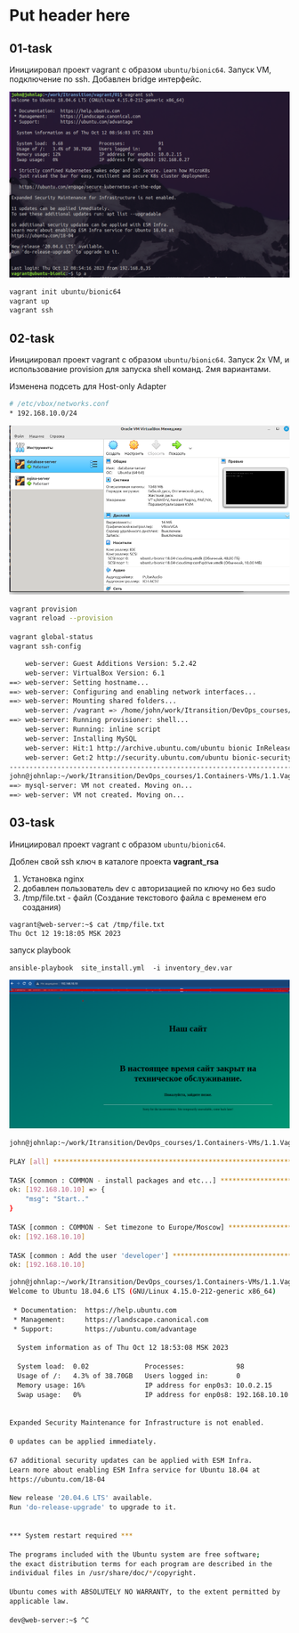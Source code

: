 # Put header here

## 01-task

Инициировал проект vagrant с образом `ubuntu/bionic64`. Запуск VM, подключение по ssh.
Добавлен bridge интерфейс.

![This is a alt text.](./vagrant_01.png "This is a sample image.")

```sh
vagrant init ubuntu/bionic64
vagrant up
vagrant ssh
```

## 02-task

Инициировал проект vagrant с образом `ubuntu/bionic64`. Запуск 2х VM, и использование provision
для запуска shell команд. 2мя вариантами.

Изменена подсеть для Host-only Adapter
```sh
# /etc/vbox/networks.conf
* 192.168.10.0/24
```
![This is a alt text.](./vagrant_02.png "This is a sample image.")

```sh
vagrant provision
vagrant reload --provision

vagrant global-status
vagrant ssh-config
```

```sh
    web-server: Guest Additions Version: 5.2.42
    web-server: VirtualBox Version: 6.1
==> web-server: Setting hostname...
==> web-server: Configuring and enabling network interfaces...
==> web-server: Mounting shared folders...
    web-server: /vagrant => /home/john/work/Itransition/DevOps_courses/1.Containers-VMs/1.1.Vagrant+Packer
==> web-server: Running provisioner: shell...
    web-server: Running: inline script
    web-server: Installing MySQL
    web-server: Hit:1 http://archive.ubuntu.com/ubuntu bionic InRelease
    web-server: Get:2 http://security.ubuntu.com/ubuntu bionic-security InRelease [88.7 kB]
------------------------------------------------------------------------------------------------
john@johnlap:~/work/Itransition/DevOps_courses/1.Containers-VMs/1.1.Vagrant+Packer$ vagrant destroy 
==> mysql-server: VM not created. Moving on...
==> web-server: VM not created. Moving on...
```


## 03-task

Инициировал проект vagrant с образом `ubuntu/bionic64`. 

Доблен свой ssh ключ в каталоге проекта **vagrant_rsa**

1) Установка nginx
2) добавлен пользователь dev с авторизацией по ключу но без sudo
3) /tmp/file.txt - файл (Создание текстового файла с временем его создания)
```
vagrant@web-server:~$ cat /tmp/file.txt 
Thu Oct 12 19:18:05 MSK 2023
```

запуск playbook

`ansible-playbook  site_install.yml  -i inventory_dev.var`

![This is a alt text.](./vagrant_03.png "This is a sample image.")

```sh
john@johnlap:~/work/Itransition/DevOps_courses/1.Containers-VMs/1.1.Vagrant+Packer$ ansible-playbook  site_install.yml  -i inventory_dev.var

PLAY [all] *************************************************************************************************************************************************************************************

TASK [common : COMMON - install packages and etc...] *******************************************************************************************************************************************
ok: [192.168.10.10] => {
    "msg": "Start.."
}

TASK [common : COMMON - Set timezone to Europe/Moscow] *****************************************************************************************************************************************
ok: [192.168.10.10]

TASK [common : Add the user 'developer'] *******************************************************************************************************************************************************
ok: [192.168.10.10]
```

```sh
john@johnlap:~/work/Itransition/DevOps_courses/1.Containers-VMs/1.1.Vagrant+Packer$ ssh -i dev_rsa dev@192.168.10.10
Welcome to Ubuntu 18.04.6 LTS (GNU/Linux 4.15.0-212-generic x86_64)

 * Documentation:  https://help.ubuntu.com
 * Management:     https://landscape.canonical.com
 * Support:        https://ubuntu.com/advantage

  System information as of Thu Oct 12 18:53:08 MSK 2023

  System load:  0.02              Processes:             98
  Usage of /:   4.3% of 38.70GB   Users logged in:       0
  Memory usage: 16%               IP address for enp0s3: 10.0.2.15
  Swap usage:   0%                IP address for enp0s8: 192.168.10.10


Expanded Security Maintenance for Infrastructure is not enabled.

0 updates can be applied immediately.

67 additional security updates can be applied with ESM Infra.
Learn more about enabling ESM Infra service for Ubuntu 18.04 at
https://ubuntu.com/18-04

New release '20.04.6 LTS' available.
Run 'do-release-upgrade' to upgrade to it.


*** System restart required ***

The programs included with the Ubuntu system are free software;
the exact distribution terms for each program are described in the
individual files in /usr/share/doc/*/copyright.

Ubuntu comes with ABSOLUTELY NO WARRANTY, to the extent permitted by
applicable law.

dev@web-server:~$ ^C
```